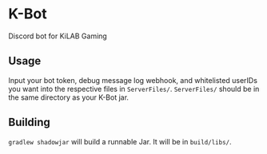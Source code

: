 # K-Bot
Discord bot for KiLAB Gaming

## Usage
Input your bot token, debug message log webhook, and whitelisted userIDs you want into the respective files in `ServerFiles/`.
`ServerFiles/` should be in the same directory as your K-Bot jar.

## Building
`gradlew shadowjar` will build a runnable Jar. It will be in `build/libs/`.
